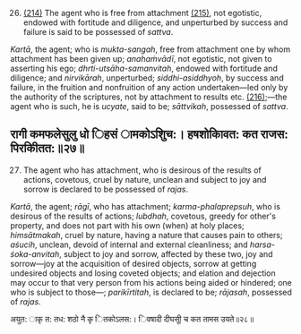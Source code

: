 26. [\(214\)](#page--1-0) The agent who is free from attachment [\(215\)](#page--1-1), not egotistic, endowed with fortitude and diligence, and unperturbed by success and failure is said to be possessed of *sattva*.

*Kartā*, the agent; who is *mukta-sangah*, free from attachment one by whom attachment has been given up; *anahaṁvādī*, not egotistic, not given to asserting his ego; *dhrti-utsāha-samanvitah*, endowed with fortitude and diligence; and *nirvikārah*, unperturbed; *siddhi-asiddhyoh*, by success and failure, in the fruition and nonfruition of any action undertaken—led only by the authority of the scriptures, not by attachment to results etc. [\(216\)](#page--1-2);—the agent who is such, he is *ucyate*, said to be; *sāttvikah*, possessed of *sattva*.

## रागी कमफलेसुलु धो िहसं ामकोऽशुिच:। हषशोकािवत: कत राजस: पिरकीितत:॥२७॥

27. The agent who has attachment, who is desirous of the results of actions, covetous, cruel by nature, unclean and subject to joy and sorrow is declared to be possessed of *rajas*.

*Kartā*, the agent; *rāgī*, who has attachment; *karma-phalaprepsuh*, who is desirous of the results of actions; *lubdhah*, covetous, greedy for other's property, and does not part with his own (when) at holy places; *himsātmakah*, cruel by nature, having a nature that causes pain to others; *aśucih*, unclean, devoid of internal and external cleanliness; and *harsa-śoka-anvitah*, subject to joy and sorrow, affected by these two, joy and sorrow—joy at the acquisition of desired objects, sorrow at getting undesired objects and losing coveted objects; and elation and dejection may occur to that very person from his actions being aided or hindered; one who is subject to those—; *parikīrtitah*, is declared to be; *rājasah*, possessed of *rajas*.

अयुत: ाकृ त: तध: शठो नै कृ ितकोऽलस:। िवषादी दीघसूी च कत तामस उयते॥२८॥